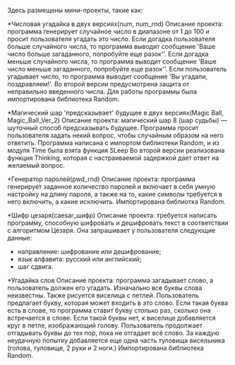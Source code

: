 Здесь размещены мини-проекты, такие как:

*Числовая угадайка в двух версиях(num, num_rnd)
Описание проекта: 
программа генерирует случайное число в диапазоне от 1 до 100 и просит пользователя угадать это число. 
Если догадка пользователя больше случайного числа, то программа выводит сообщение 'Ваше число больше загаданного, попробуйте еще разок''. 
Если догадка меньше случайного числа, то программа выводит сообщение 'Ваше число меньше загаданного, попробуйте еще разок''. 
Если пользователь угадывает число, то программа выводит сообщение 'Вы угадали, поздравляем!'.
Во второй версии предусмотрена защита от неправильно введенного числа. Для работы программы была импортирована библиотека Random.

*Магический шар 'предсказывает' будущее в двух версиях(Magic Ball, Magic_Ball_Ver_2)
Описание проекта: 
магический шар 8 (шар судьбы) — шуточный способ предсказывать будущее. 
Программа просит пользователя задать некий вопрос, чтобы случайным образом на него ответить.
Программа написана с импортом библиотеки Random, и из модуля Time была взята функция SLeep
Во второй версии реализована функция Thinking, которая с настраиваемой задержкой дает ответ на желаемый вопрос.

*Генератор паролей(pwd_rnd)
Описание проекта: 
программа генерирует заданное количество паролей и включает в себя умную настройку на длину пароля, 
а также на то, какие символы требуется в него включить, а какие исключить. Импортирована библиотка Random.

*Шифр цезаря(caesar_шифр)
Описание проекта: 
требуется написать программу, способную шифровать и дешифровать текст в соответствии с алгоритмом Цезаря. 
Она запрашивает у пользователя следующие данные:
- направление: шифрование или дешифрование;
- язык алфавита: русский или английский;
- шаг сдвига.

*Угадайка слов
Описание проекта: 
программа загадывает слово, а пользователь должен его угадать. Изначально все буквы слова неизвестны. 
Также рисуется виселица с петлей. Пользователь предлагает букву, которая может входить в это слово. Если такая буква есть в слове, 
то программа ставит букву столько раз, сколько она встречается в слове. Если такой буквы нет, к виселице добавляется круг в петле, изображающий голову. 
Пользователь продолжает отгадывать буквы до тех пор, пока не отгадает всё слово. 
За каждую неудачную попытку добавляется еще одна часть туловища висельника (голова, туловище, 2 руки и 2 ноги.)
Импортирована библиотека Random.
